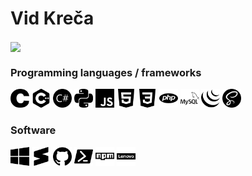 # Vid Kreča

<img align="center" src="https://github-readme-stats.vercel.app/api/top-langs/?username=VidKreca&layout=compact&theme=dark" />

### Programming languages / frameworks
<div>
  <img src="https://raw.githubusercontent.com/VidKreca/VidKreca/master/icons/c.svg" height=30 alt="C" title="C" />
  <img src="https://raw.githubusercontent.com/VidKreca/VidKreca/master/icons/cplusplus.svg" height=30 alt="C++" title="C++" />
  <img src="https://raw.githubusercontent.com/VidKreca/VidKreca/master/icons/csharp.svg" height=30 alt="C#" title="C#" />
  <img src="https://raw.githubusercontent.com/VidKreca/VidKreca/master/icons/python.svg" height=30 alt="Python" title="Python" />
  <img src="https://raw.githubusercontent.com/VidKreca/VidKreca/master/icons/javascript.svg" height=30 alt="JavaScript" title="JavaScript" />
  <img src="https://raw.githubusercontent.com/VidKreca/VidKreca/master/icons/html5.svg" height=30 alt="HTML" title="HTML" />
  <img src="https://raw.githubusercontent.com/VidKreca/VidKreca/master/icons/css3.svg" height=30 alt="CSS" title="CSS" />
  <img src="https://raw.githubusercontent.com/VidKreca/VidKreca/master/icons/php.svg" height=30 alt="PHP" title="PHP" />
  <img src="https://raw.githubusercontent.com/VidKreca/VidKreca/master/icons/mysql.svg" height=30 alt="MySQL" title="MySQL" />
  <img src="https://raw.githubusercontent.com/VidKreca/VidKreca/master/icons/jquery.svg" height=30 alt="jQuery" title="jQuery" />
  <img src="https://raw.githubusercontent.com/VidKreca/VidKreca/master/icons/sass.svg" height=30 alt="SASS" title="SASS" />
</div>

### Software
<div>
  <img src="https://raw.githubusercontent.com/VidKreca/VidKreca/master/icons/windows.svg" height=30 alt="Windows" title="Windows" />
  <img src="https://raw.githubusercontent.com/VidKreca/VidKreca/master/icons/sublimetext.svg" height=30 alt="Sublime Text" title="Sublime Text" />
  <img src="https://raw.githubusercontent.com/VidKreca/VidKreca/master/icons/github.svg" height=30 alt="GitHub" title="GitHub" />
  <img src="https://raw.githubusercontent.com/VidKreca/VidKreca/master/icons/powershell.svg" height=30 alt="Powershell" title="Powershell" />
  <img src="https://raw.githubusercontent.com/VidKreca/VidKreca/master/icons/npm.svg" height=30 alt="NPM" title="NPM" />
  <img src="https://raw.githubusercontent.com/VidKreca/VidKreca/master/icons/lenovo.svg" height=30 alt="Lenovo ThinkPad" title="Lenovo ThinkPad" />
</div>

<!-- Icons from:  https://simpleicons.org/ -->
